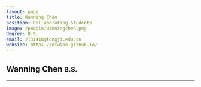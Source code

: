 ```yaml
---
layout: page
title: Wanning Chen
position: Collaborating Students
image: /people/wanningchen.png
degree: B.S.
email: 2131418@tongji.edu.cn
webside: https://dfwlab.github.io/
---
```

<style>
p {
    text-align: justify;
}
</style>

<h2>Wanning Chen <small>B.S.</small></h2>
<hr>
